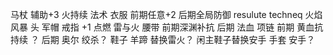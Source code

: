   马杖 辅助+3 火持续  法术
衣服 前期任意+2 后期全局防御 resulute techneq  火焰风暴
头 军帽 
戒指  +1 点燃   雷与火
腰带 前期深渊补抗   后期 法血 
项链   前期  黄血抗持续  ？ 后期  奥尔 绞杀？
鞋子    羊蹄 替换雷火？   闲主鞋子替换安手
手套  安手？
